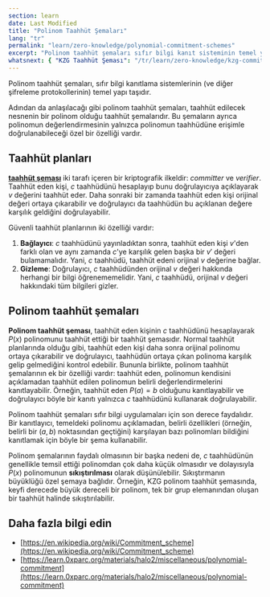 ```yaml
---
section: learn
date: Last Modified
title: "Polinom Taahhüt Şemaları"
lang: "tr"
permalink: "learn/zero-knowledge/polynomial-commitment-schemes"
excerpt: "Polinom taahhüt şemaları sıfır bilgi kanıt sisteminin temel yapı taşıdır"
whatsnext: { "KZG Taahhüt Şeması": "/tr/learn/zero-knowledge/kzg-commitment-scheme" }
---
```


Polinom taahhüt şemaları, sıfır bilgi kanıtlama sistemlerinin (ve diğer şifreleme protokollerinin) temel yapı taşıdır.

Adından da anlaşılacağı gibi polinom taahhüt şemaları, taahhüt edilecek nesnenin bir polinom olduğu taahhüt şemalarıdır. Bu şemaların ayrıca polinomun değerlendirmesinin yalnızca polinomun taahhüdüne erişimle doğrulanabileceği özel bir özelliği vardır.

## Taahhüt planları

**[taahhüt şeması](https://en.wikipedia.org/wiki/Commitment_scheme)** iki tarafı içeren bir kriptografik ilkeldir: _committer_ ve _verifier_. Taahhüt eden kişi, $c$ taahhüdünü hesaplayıp bunu doğrulayıcıya açıklayarak $v$ değerini taahhüt eder. Daha sonraki bir zamanda taahhüt eden kişi orijinal değeri ortaya çıkarabilir ve doğrulayıcı da taahhüdün bu açıklanan değere karşılık geldiğini doğrulayabilir.

Güvenli taahhüt planlarının iki özelliği vardır:

1. **Bağlayıcı**: $c$ taahhüdünü yayınladıktan sonra, taahhüt eden kişi $v$'den farklı olan ve aynı zamanda $c$'ye karşılık gelen başka bir $v'$ değeri bulamamalıdır. Yani, $c$ taahhüdü, taahhüt edeni orijinal $v$ değerine bağlar.
2. **Gizleme**: Doğrulayıcı, $c$ taahhüdünden orijinal $v$ değeri hakkında herhangi bir bilgi öğrenememelidir. Yani, $c$ taahhüdü, orijinal $v$ değeri hakkındaki tüm bilgileri gizler.

## Polinom taahhüt şemaları

**Polinom taahhüt şeması**, taahhüt eden kişinin $c$ taahhüdünü hesaplayarak $P(x)$ polinomunu taahhüt ettiği bir taahhüt şemasıdır. Normal taahhüt planlarında olduğu gibi, taahhüt eden kişi daha sonra orijinal polinomu ortaya çıkarabilir ve doğrulayıcı, taahhüdün ortaya çıkan polinoma karşılık gelip gelmediğini kontrol edebilir. Bununla birlikte, polinom taahhüt şemalarının ek bir özelliği vardır: taahhüt eden, polinomun kendisini açıklamadan taahhüt edilen polinomun belirli değerlendirmelerini kanıtlayabilir. Örneğin, taahhüt eden $P(a) = b$ olduğunu kanıtlayabilir ve doğrulayıcı böyle bir kanıtı yalnızca $c$ taahhüdünü kullanarak doğrulayabilir.

Polinom taahhüt şemaları sıfır bilgi uygulamaları için son derece faydalıdır. Bir kanıtlayıcı, temeldeki polinomu açıklamadan, belirli özellikleri (örneğin, belirli bir $(a,b)$ noktasından geçtiğini) karşılayan bazı polinomları bildiğini kanıtlamak için böyle bir şema kullanabilir.

Polinom şemalarının faydalı olmasının bir başka nedeni de, $c$ taahhüdünün genellikle temsil ettiği polinomdan çok daha küçük olmasıdır ve dolayısıyla $P(x)$ polinomunun **sıkıştırılması** olarak düşünülebilir. Sıkıştırmanın büyüklüğü özel şemaya bağlıdır. Örneğin, KZG polinom taahhüt şemasında, keyfi derecede büyük dereceli bir polinom, tek bir grup elemanından oluşan bir taahhüt halinde sıkıştırılabilir.

## Daha fazla bilgi edin

- [https://en.wikipedia.org/wiki/Commitment_scheme](https://en.wikipedia.org/wiki/Commitment_scheme)
- [https://learn.0xparc.org/materials/halo2/miscellaneous/polynomial-commitment](https://learn.0xparc.org/materials/halo2/miscellaneous/polynomial-commitment)
